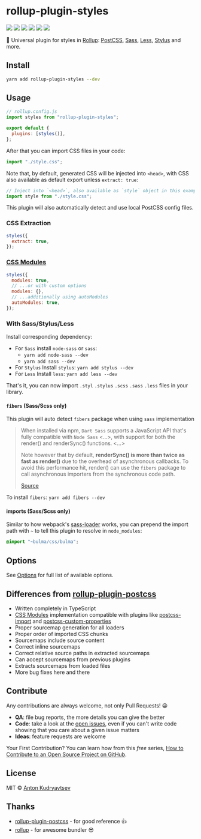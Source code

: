 # rollup-plugin-styles

<a href="https://www.npmjs.com/package/rollup-plugin-styles"><img src="https://img.shields.io/npm/v/rollup-plugin-styles"/></a>
<a href="https://www.npmjs.com/package/rollup-plugin-styles"><img src="https://img.shields.io/npm/dt/rollup-plugin-styles"/></a>
<a href="https://www.npmjs.com/package/rollup"><img src="https://img.shields.io/npm/dependency-version/rollup-plugin-styles/peer/rollup"/></a>
<a href="https://david-dm.org/Anidetrix/rollup-plugin-styles"><img src="https://img.shields.io/david/Anidetrix/rollup-plugin-styles"/></a>
<a href="https://codecov.io/gh/Anidetrix/rollup-plugin-styles"><img src="https://codecov.io/gh/Anidetrix/rollup-plugin-styles/branch/master/graph/badge.svg"/></a>
<a href="./LICENSE"><img src="https://img.shields.io/github/license/Anidetrix/rollup-plugin-styles"/></a>

🎨 Universal plugin for styles in [Rollup](https://github.com/rollup/rollup): [PostCSS](https://github.com/postcss/postcss), [Sass](https://github.com/sass/dart-sass), [Less](https://github.com/less/less.js), [Stylus](https://github.com/stylus/stylus) and more.

## Install

```bash
yarn add rollup-plugin-styles --dev
```

## Usage

```js
// rollup.config.js
import styles from "rollup-plugin-styles";

export default {
  plugins: [styles()],
};
```

After that you can import CSS files in your code:

```js
import "./style.css";
```

Note that, by default, generated CSS will be injected into `<head>`, with CSS also available as default export unless `extract: true`:

```js
// Inject into `<head>`, also available as `style` object in this example
import style from "./style.css";
```

This plugin will also automatically detect and use local PostCSS config files.

### CSS Extraction

```js
styles({
  extract: true,
});
```

### [CSS Modules](https://github.com/css-modules/css-modules)

```js
styles({
  modules: true,
  // ...or with custom options
  modules: {},
  // ...additionally using autoModules
  autoModules: true,
});
```

### With Sass/Stylus/Less

Install corresponding dependency:

- For `Sass` install `node-sass` or `sass`:
  - `yarn add node-sass --dev`
  - `yarn add sass --dev`
- For `Stylus` Install `stylus`: `yarn add stylus --dev`
- For `Less` Install `less`: `yarn add less --dev`

That's it, you can now import `.styl` `.stylus` `.scss` `.sass` `.less` files in your library.

#### `fibers` (**Sass/Scss only**)

This plugin will auto detect `fibers` package when using `sass` implementation

> When installed via npm, `Dart Sass` supports a JavaScript API that's fully compatible with `Node Sass` <...>, with support for both the render() and renderSync() functions. <...>
>
> Note however that by default, **renderSync() is more than twice as fast as render()** due to the overhead of asynchronous callbacks. To avoid this performance hit, render() can use the `fibers` package to call asynchronous importers from the synchronous code path.
>
> [Source](https://github.com/sass/dart-sass/blob/master/README.md#javascript-api)

To install `fibers`: `yarn add fibers --dev`

#### imports (**Sass/Scss only**)

Similar to how webpack's [sass-loader](https://github.com/webpack-contrib/sass-loader#resolving-import-at-rules) works, you can prepend the import path with `~` to tell this plugin to resolve in `node_modules`:

```scss
@import "~bulma/css/bulma";
```

## Options

See [Options](https://anidetrix.github.io/rollup-plugin-styles/interfaces/options.html) for full list of available options.

## Differences from [rollup-plugin-postcss](https://github.com/egoist/rollup-plugin-postcss)

- Written completely in TypeScript
- [CSS Modules](https://github.com/css-modules/css-modules) implementation compatible with plugins like [postcss-import](https://github.com/postcss/postcss-import) and [postcss-custom-properties](https://github.com/postcss/postcss-custom-properties)
- Proper sourcemap generation for all loaders
- Proper order of imported CSS chunks
- Sourcemaps include source content
- Correct inline sourcemaps
- Correct relative source paths in extracted sourcemaps
- Can accept sourcemaps from previous plugins
- Extracts sourcemaps from loaded files
- More bug fixes here and there

## Contribute

Any contributions are always welcome, not only Pull Requests! 😀

- **QA**: file bug reports, the more details you can give the better
- **Code**: take a look at the [open issues](https://github.com/Anidetrix/rollup-plugin-styles/issues), even if you can't write code showing that you care about a given issue matters
- **Ideas**: feature requests are welcome

Your First Contribution? You can learn how from this _free_ series, [How to Contribute to an Open Source Project on GitHub](https://egghead.io/series/how-to-contribute-to-an-open-source-project-on-github).

## License

MIT &copy; [Anton Kudryavtsev](https://github.com/Anidetrix)

## Thanks

- [rollup-plugin-postcss](https://github.com/egoist/rollup-plugin-postcss) - for good reference 👍
- [rollup](https://github.com/rollup/rollup) - for awesome bundler 😎
